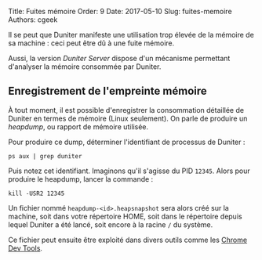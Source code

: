 Title: Fuites mémoire
Order: 9
Date: 2017-05-10
Slug: fuites-memoire
Authors: cgeek

Il se peut que Duniter manifeste une utilisation trop élevée de la mémoire de sa machine : ceci peut être dû à une fuite mémoire.

Aussi, la version *Duniter Server* dispose d'un mécanisme permettant d'analyser la mémoire consommée par Duniter.

## Enregistrement de l'empreinte mémoire

À tout moment, il est possible d'enregistrer la consommation détaillée de Duniter en termes de mémoire (Linux seulement). On parle de produire un *heapdump*, ou rapport de mémoire utilisée.

Pour produire ce dump, déterminer l'identifiant de processus de Duniter :

    ps aux | grep duniter
    
Puis notez cet identifiant. Imaginons qu'il s'agisse du PID `12345`. Alors pour produire le heapdump, lancer la commande : 

    kill -USR2 12345
    
Un fichier nommé `heapdump-<id>.heapsnapshot` sera alors créé sur la machine, soit dans votre répertoire HOME, soit dans le répertoire depuis lequel Duniter a été lancé, soit encore à la racine `/` du système.

Ce fichier peut ensuite être exploité dans divers outils comme les [Chrome Dev Tools](https://developer.chrome.com/devtools).

